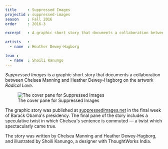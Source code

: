 ```yaml
---
title     : Suppressed Images
projectid : suppressed-images
season    : Fall 2016
order	  : 2016-3

excerpt   : A graphic short story that documents a collaboration between Chelsea Manning and Heather Dewey-Hagborg on the artwork Radical Love.

artists   :
  - name  : Heather Dewey-Hagborg

team :
  - name  : Shoili Kanungo
---
```


*Suppressed Images* is a graphic short story that documents a collaboration between Chelsea Manning and Heather Dewey-Hagborg on the artwork *Radical Love*.

<figure>
	<img src="/images/projects/suppressed-images/suppressed-images.jpg" alt="The cover pane for Suppressed Images" />
	<figcaption>The cover pane for Suppressed Images</figcaption>
</figure>

The graphic story was published at [suppressedimages.net](https://suppressedimages.net) in the final week of Barack Obama's presidency. The final pane of the story includes a speculative twist in which Chelsea's sentence is commuted &mdash; a twist which spectacularly came true.

The story was written by Chelsea Manning and Heather Dewey-Hagborg, and illustrated by Shoili Kanungo, a designer with ThoughtWorks India. 
